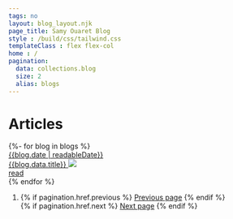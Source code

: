 ```yaml
---
tags: no
layout: blog_layout.njk
page_title: Samy Ouaret Blog
style : /build/css/tailwind.css
templateClass : flex flex-col
home : /
pagination:
  data: collections.blog
  size: 2
  alias: blogs
---
```

<h1 class="font-bold text-3xl text-gray-800 mt-6 pl-3">Articles</h1>
<div class="flex flex-col md:flex-row">
{%- for blog in blogs %}
   <div class="flex flex-col my-1 border-b border-dashed border-b-gray-300 p-2 md:w-1/2">
   <a href="{{blog.url}}" class="text-2xl font-bold text-gray-800 hover:text-blue-700">
   <time class="text-sm font-semibold text-gray-700">{{blog.date | readableDate}}</time><br>
   {{blog.data.title}}
   <img src="{{ blog.data.image }}"  class="w-full max-h-xs my-2 rounded-lg">
   </a><br>
   <a href="{{blog.url}}" class="text-lg my-2 text-gray-800 underline hover:text-gray-900">
   read</a><br>
   </div>
{% endfor %}
</div>

<nav aria-labelledby="my-pagination">
  <ol class="my-8 flex flex-row justify-between">
   <li>
   {% if pagination.href.previous %}
   <a href="{{ pagination.href.previous }}" class="block rounded-sm py-1 px-2 bg-gray-100 border border-gray-300 text-gray-900 text-lg hover:bg-white">Previous page</a>
   {% endif %}
   </li>
   {% if pagination.href.next %}
   <a href="{{ pagination.href.next }}" class="block rounded-sm py-1 px-2 bg-gray-100 border border-gray-300 text-gray-900 text-lg hover:bg-white">Next page</a>
   {% endif %}
   </li>
  </ol>
</nav>